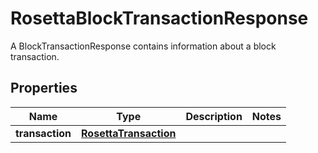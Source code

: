 

# RosettaBlockTransactionResponse

A BlockTransactionResponse contains information about a block transaction.

## Properties

Name | Type | Description | Notes
------------ | ------------- | ------------- | -------------
**transaction** | [**RosettaTransaction**](RosettaTransaction.md) |  | 



